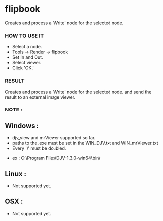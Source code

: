 # flipbook

Creates and process a 'Write' node for the selected node.

### HOW TO USE IT

* Select a node.
* Tools -> Render -> flipbook
* Set In and Out.
* Select viewer.
* Click 'OK.'

### RESULT

Creates and process a 'Write' node for the selected node. and send the result to an external image viewer.

### NOTE :

## Windows :
* djv_view and mrViewer supported so far.
* paths to the .exe must be set in the WIN_DJV.txt and WIN_mrViewer.txt
* Every '\\' must be doubled.
- ex : C:\\Program Files\\DJV-1.3.0-win64\\bin\\

## Linux :
* Not supported yet.

## OSX :
* Not supported yet.
